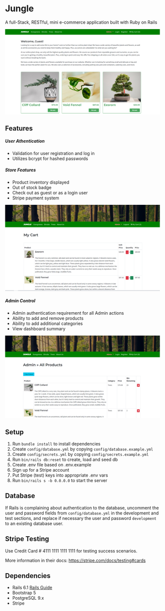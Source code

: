 # Jungle

A full-Stack, RESTful, mini e-commerce application built with Ruby on Rails 

 ![Jungle App](https://github.com/thien-trieu/jungle-rails/blob/master/docs/jungle_guest.PNG)

## Features

##### User Athentication
- Validation for user registration and log in
- Utilizes bcrypt for hashed passwords

##### Store Features
- Product inventory displayed
- Out of stock badge
- Check out as guest or as a login user
- Stripe payment system

![Jungle Cart](https://github.com/thien-trieu/jungle-rails/blob/master/docs/jungle_cart.PNG)

##### Admin Control
- Admin authentication requirement for all Admin actions
- Ability to add and remove products
- Ability to add additional categories
- View dashboard summary

![Jungle Admin](https://github.com/thien-trieu/jungle-rails/blob/master/docs/jungle_admin.PNG)


## Setup

1. Run `bundle install` to install dependencies
2. Create `config/database.yml` by copying `config/database.example.yml`
3. Create `config/secrets.yml` by copying `config/secrets.example.yml`
4. Run `bin/rails db:reset` to create, load and seed db
5. Create .env file based on .env.example
6. Sign up for a Stripe account
7. Put Stripe (test) keys into appropriate .env vars
8. Run `bin/rails s -b 0.0.0.0` to start the server

## Database

If Rails is complaining about authentication to the database, uncomment the user and password fields from `config/database.yml` in the development and test sections, and replace if necessary the user and password `development` to an existing database user.

## Stripe Testing

Use Credit Card # 4111 1111 1111 1111 for testing success scenarios.

More information in their docs: <https://stripe.com/docs/testing#cards>

## Dependencies

- Rails 6.1 [Rails Guide](http://guides.rubyonrails.org/v6.1/)
- Bootstrap 5
- PostgreSQL 9.x
- Stripe
